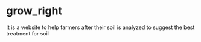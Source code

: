 # grow_right
It is a website to help farmers after their soil is analyzed to suggest the best treatment for soil
